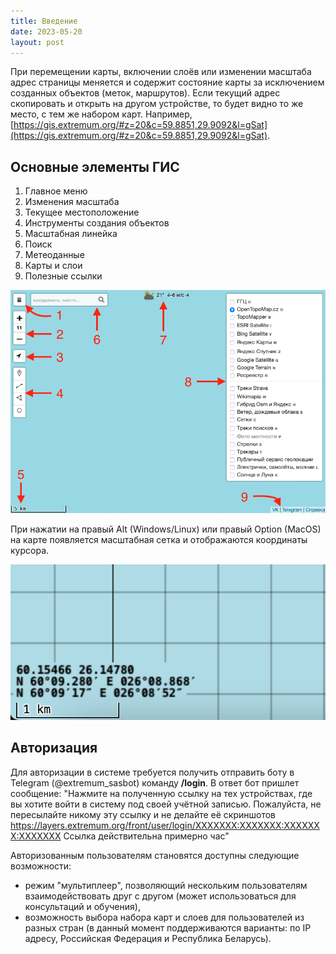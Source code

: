 ```yaml
---
title: Введение
date: 2023-05-20
layout: post
---
```


При перемещении карты, включении слоёв или изменении масштаба адрес страницы меняется и содержит состояние карты за исключением созданных объектов (меток, маршрутов). Если текущий адрес скопировать и открыть на другом устройстве, то будет видно то же место, с тем же набором карт. Например, [https://gis.extremum.org/#z=20&c=59.8851,29.9092&l=gSat](https://gis.extremum.org/#z=20&c=59.8851,29.9092&l=gSat).

## Основные элементы ГИС
1. Главное меню
2. Изменения масштаба
3. Текущее местоположение
4. Инструменты создания объектов
5. Масштабная линейка
6. Поиск
7. Метеоданные
8. Карты и слои
9. Полезные ссылки

![Основные элементы ГИС - alt](/assets/images/intro/main-elements.png)

При нажатии на правый Alt (Windows/Linux) или правый Option (MacOS) на карте появляется масштабная сетка и отображаются координаты курсора.

![Сетка ГИС - alt](/assets/images/intro/grid-overlay.png)

## Авторизация
Для авторизации в системе требуется получить отправить боту в Telegram (@extremum_sasbot) команду **/login**. В ответ бот пришлет сообщение: "Нажмите на полученную ссылку на тех устройствах, где вы хотите войти в систему под своей учётной записью. Пожалуйста, не пересылайте никому эту ссылку и не делайте её скриншотов https://layers.extremum.org/front/user/login/XXXXXXX:XXXXXXX:XXXXXXX:XXXXXXX Ссылка действительна примерно час"

Авторизованным пользователям становятся доступны следующие возможности:
- режим "мультиплеер", позволяющий нескольким пользователям взаимодействовать друг с другом (может использоваться для консультаций и обучения),
- возможность выбора набора карт и слоев для пользователей из разных стран (в данный момент поддерживаются варианты: по IP адресу, Российская Федерация и Республика Беларусь).
